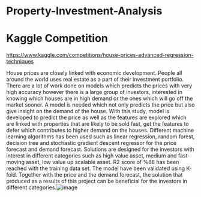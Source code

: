 # Property-Investment-Analysis
# Kaggle Competition
https://www.kaggle.com/competitions/house-prices-advanced-regression-techniques

House prices are closely linked with economic development. People all around the world uses real estate as a part of their investment portfolio. There are a lot of work done on models which predicts the prices with very high accuracy however there is a large group of investors, interested in knowing which houses are in high demand or the ones which will go off the market sooner. A model is needed which not only predicts the price but also give insight on the demand of the house. With this study, model is developed to predict the price as well as the features are explored which are linked with properties that are likely to be sold fast,  get the features to defer which contributes to higher demand on the houses. Different machine learning algorithms has been used such as linear regression, random  forest, decision tree and stochastic gradient descent regressor for the price forecast and demand forecast. Solutions are designed for the investors with interest in different categories such as high value asset, medium and fast-moving asset, low value up scalable asset. R2 score of %88 has been reached with the training data set. The model have been validated using K-fold. Together with the price and the demand forecast, the solution that produced as a results of this project can be beneficial for the investors in different categories.![image](https://github.com/eburakelevli/Property-Investment-Analysis/assets/109799374/245edd23-802e-4ffb-a2ef-5780d2c6cb49)
